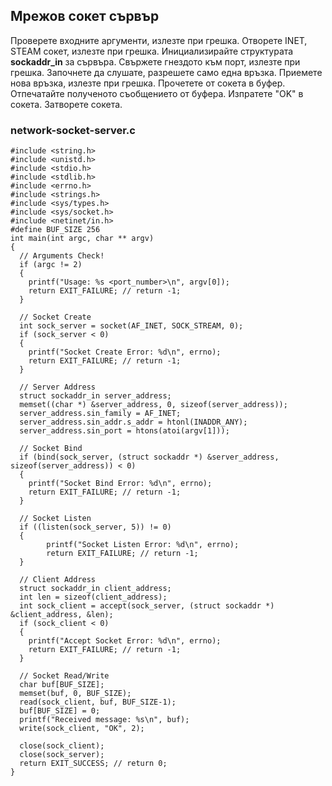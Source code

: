 ## Мрежов сокет сървър

Проверете входните аргументи, излезте при грешка.
Отворете INET, STEAM сокет, излезте при грешка.
Инициализирайте структурата **sockaddr_in** за сървъра.
Свържете гнездото към порт, излезте при грешка.
Започнете да слушате, разрешете само една връзка.
Приемете нова връзка, излезте при грешка.
Прочетете от сокета в буфер.
Отпечатайте полученото съобщението от буфера.
Изпратете "OK" в сокета.
Затворете сокета.

### network-socket-server.c
```
#include <string.h>
#include <unistd.h>
#include <stdio.h>
#include <stdlib.h>
#include <errno.h>
#include <strings.h>
#include <sys/types.h>
#include <sys/socket.h>
#include <netinet/in.h>
#define BUF_SIZE 256
int main(int argc, char ** argv)
{
  // Arguments Check!
  if (argc != 2)
  {
    printf("Usage: %s <port_number>\n", argv[0]);
    return EXIT_FAILURE; // return -1;
  }
  
  // Socket Create
  int sock_server = socket(AF_INET, SOCK_STREAM, 0); 
  if (sock_server < 0)
  {
    printf("Socket Create Error: %d\n", errno);
    return EXIT_FAILURE; // return -1;
  }
  
  // Server Address
  struct sockaddr_in server_address;
  memset((char *) &server_address, 0, sizeof(server_address));
  server_address.sin_family = AF_INET; 
  server_address.sin_addr.s_addr = htonl(INADDR_ANY); 
  server_address.sin_port = htons(atoi(argv[1])); 
  
  // Socket Bind 
  if (bind(sock_server, (struct sockaddr *) &server_address, sizeof(server_address)) < 0)
  {
    printf("Socket Bind Error: %d\n", errno);
    return EXIT_FAILURE; // return -1;
  }
  
  // Socket Listen
  if ((listen(sock_server, 5)) != 0) 
  {
        printf("Socket Listen Error: %d\n", errno);
		return EXIT_FAILURE; // return -1;
  }
  
  // Client Address
  struct sockaddr_in client_address;
  int len = sizeof(client_address);
  int sock_client = accept(sock_server, (struct sockaddr *) &client_address, &len);
  if (sock_client < 0)
  {
    printf("Accept Socket Error: %d\n", errno);
    return EXIT_FAILURE; // return -1;
  }
  
  // Socket Read/Write
  char buf[BUF_SIZE];
  memset(buf, 0, BUF_SIZE);
  read(sock_client, buf, BUF_SIZE-1);
  buf[BUF_SIZE] = 0;
  printf("Received message: %s\n", buf);
  write(sock_client, "OK", 2);
  
  close(sock_client);
  close(sock_server);
  return EXIT_SUCCESS; // return 0;
}
```
